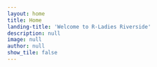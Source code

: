 ```yaml
---
layout: home
title: Home
landing-title: 'Welcome to R-Ladies Riverside'
description: null
image: null
author: null
show_tile: false
---
```



